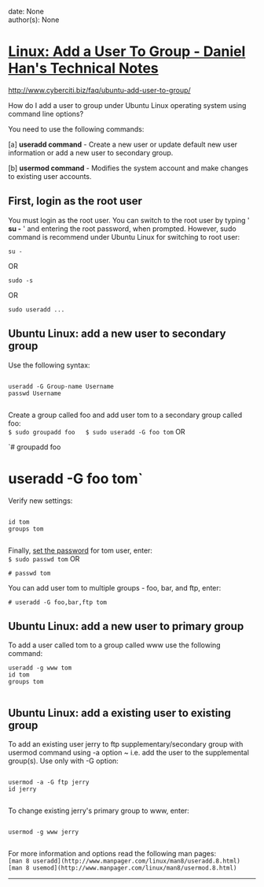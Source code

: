 
date: None  
author(s): None  

# [Linux: Add a User To Group - Daniel Han's Technical Notes](https://sites.google.com/site/xiangyangsite/home/technical-tips/linux-unix/administrations/linux-add-a-user-to-group)

<http://www.cyberciti.biz/faq/ubuntu-add-user-to-group/>

How do I add a user to group under Ubuntu Linux operating system using command line options?

You need to use the following commands:

[a] **useradd command** \- Create a new user or update default new user information or add a new user to secondary group.

[b] **usermod command** \- Modifies the system account and make changes to existing user accounts.

## First, login as the root user

You must login as the root user. You can switch to the root user by typing ' **su -** ' and entering the root password, when prompted. However, sudo command is recommend under Ubuntu Linux for switching to root user:
    
    
    su -

OR
    
    
    sudo -s

OR
    
    
    sudo useradd ...

## Ubuntu Linux: add a new user to secondary group

Use the following syntax:
    
    
     
    useradd -G Group-name Username
    passwd Username
     

Create a group called foo and add user tom to a secondary group called foo:  
`$ sudo groupadd foo  
$ sudo useradd -G foo tom` OR

`# groupadd foo  
# useradd -G foo tom`

  
Verify new settings:
    
    
     
    id tom
    groups tom
     

Finally, [set the password](http://www.cyberciti.biz/faq/linux-set-change-password-how-to/) for tom user, enter:  
`$ sudo passwd tom` OR

`# passwd tom`

You can add user tom to multiple groups - foo, bar, and ftp, enter:

`# useradd -G foo,bar,ftp tom`

## Ubuntu Linux: add a new user to primary group

To add a user called tom to a group called www use the following command:
    
    
    useradd -g www tom
    id tom
    groups tom
     

## Ubuntu Linux: add a existing user to existing group

To add an existing user jerry to ftp supplementary/secondary group with usermod command using -a option ~ i.e. add the user to the supplemental group(s). Use only with -G option:
    
    
     
    usermod -a -G ftp jerry
    id jerry
     

To change existing jerry's primary group to www, enter:
    
    
     
    usermod -g www jerry
     

For more information and options read the following man pages:  
`[man 8 useradd](http://www.manpager.com/linux/man8/useradd.8.html)  
[man 8 usemod](http://www.manpager.com/linux/man8/usermod.8.html)`  
  
---

